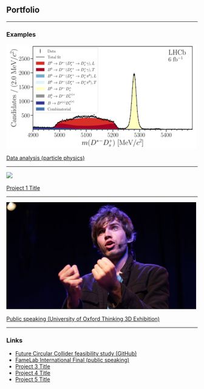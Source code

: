 ## Portfolio

---

### Examples

<img src="images/DstDsst_Fit.png?raw=true" width="500"/>

[Data analysis (particle physics)](https://github.com/donalrinho/Bc2JpsiMuNu)


---
<img src="images/dummy_thumbnail.jpg?raw=true"/>

[Project 1 Title](/sample_page)

---
<img src="images/Donal_Hill_FameLab.jpeg?raw=true" width="500"/>

[Public speaking (University of Oxford Thinking 3D Exhibition)](https://podcasts.ox.ac.uk/particles-space)


---

### Links

- [Future Circular Collider feasibility study (GitHub)](https://github.com/HEP-FCC/FCCeePhysicsPerformance/tree/master/case-studies/flavour/Bc2TauNu)
- [FameLab International Final (public speaking)](https://www.youtube.com/watch?v=hCm-Z0I392M)
- [Project 3 Title](http://example.com/)
- [Project 4 Title](http://example.com/)
- [Project 5 Title](http://example.com/)

